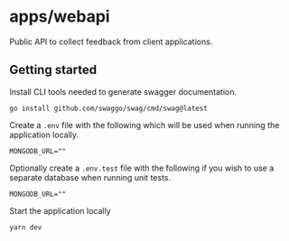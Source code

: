 # apps/webapi

Public API to collect feedback from client applications.

## Getting started

Install CLI tools needed to generate swagger documentation.

```shell
go install github.com/swaggo/swag/cmd/swag@latest
```

Create a `.env` file with the following which will be used when running the application locally.

```
MONGODB_URL=""
```

Optionally create a `.env.test` file with the following if you wish to use a separate database when running unit tests.

```
MONGODB_URL=""
```

Start the application locally

```shell
yarn dev
```
